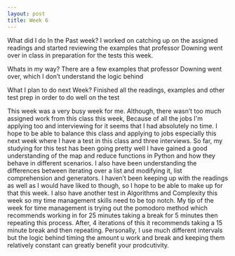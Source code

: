```yaml
---
layout: post
title: Week 6
---
```


What did I do In the Past week?
I worked on catching up on the assigned readings and started reviewing the examples that professor Downing went over in class in preparation for the tests this week.

Whats in my way?
There are a few examples that professor Downing went over, which I don’t understand the logic behind

What I plan to do next Week?
Finished all the readings, examples and other test prep in order to do well on the test

This week was a very busy week for me. Although, there wasn’t too much assigned work from this class this week, Because of all the jobs I'm applying too and interviewing for it seems that I had absolutely no time. I hope to be able to balance this class and applying to jobs especially this next week where I have a test in this class and three interviews. So far, my studying for this test has been going pretty well I have gained a good understanding of the map and reduce functions in Python and how they behave in different scenarios. I also have been understanding the differences between iterating over a list and modifying it, list comprehension and generators.  I haven’t been keeping up with the readings as well as I would have liked to though, so I hope to be able to make up for that this week. I also have another test in Algorithms and Complexity this week so my time management skills need to be top notch. My tip of the week for time management is trying out the pomodoro method which recommends working in for 25 minutes taking a break for 5 minutes then repeating this process. After, 4 iterations of this it recommends taking a 15 minute break and then repeating. Personally, I use much different intervals but the logic behind timing the amount u work and break and keeping them relatively constant can greatly benefit your prodcutivity.
